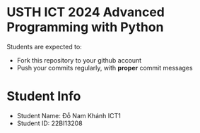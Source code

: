 USTH ICT 2024 Advanced Programming with Python
=====================================================

Students are expected to:
* Fork this repository to your github account
* Push your commits regularly, with **proper** commit messages


Student Info
=========================

* Student Name: Đỗ Nam Khánh ICT1 
* Student ID: 22BI13208

